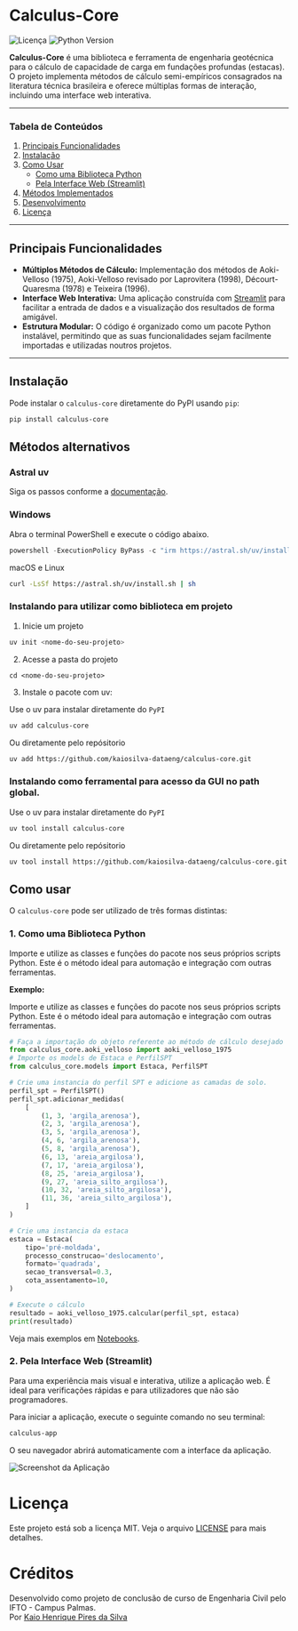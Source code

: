 # Calculus-Core

![Licença](https://img.shields.io/badge/licen%C3%A7a-MIT-blue.svg)
![Python Version](https://img.shields.io/badge/python-3.9%2B-blue)

**Calculus-Core** é uma biblioteca e ferramenta de engenharia geotécnica para o cálculo de capacidade de carga em fundações profundas (estacas). O projeto implementa métodos de cálculo semi-empíricos consagrados na literatura técnica brasileira e oferece múltiplas formas de interação, incluindo uma interface web interativa.

---

### Tabela de Conteúdos
1.  [Principais Funcionalidades](#principais-funcionalidades)
2.  [Instalação](#instalação)
3.  [Como Usar](#como-usar)
    - [Como uma Biblioteca Python](#1-como-uma-biblioteca-python)
    - [Pela Interface Web (Streamlit)](#2-pela-interface-web-streamlit)
4.  [Métodos Implementados](#métodos-implementados)
5.  [Desenvolvimento](#desenvolvimento)
6.  [Licença](#licença)

---

## Principais Funcionalidades

- **Múltiplos Métodos de Cálculo:** Implementação dos métodos de Aoki-Velloso (1975), Aoki-Velloso revisado por Laprovitera (1998), Décourt-Quaresma (1978) e Teixeira (1996).
- **Interface Web Interativa:** Uma aplicação construída com [Streamlit](https://streamlit.io/) para facilitar a entrada de dados e a visualização dos resultados de forma amigável.
- **Estrutura Modular:** O código é organizado como um pacote Python instalável, permitindo que as suas funcionalidades sejam facilmente importadas e utilizadas noutros projetos.

---

## Instalação

Pode instalar o `calculus-core` diretamente do PyPI usando `pip`:

```bash
pip install calculus-core
```

## Métodos alternativos 

### Astral uv

Siga os passos conforme a [documentação](https://docs.astral.sh/uv/getting-started/installation/).

### Windows

Abra o terminal PowerShell e execute o código abaixo.

```powershell
powershell -ExecutionPolicy ByPass -c "irm https://astral.sh/uv/install.ps1 | iex"
```

macOS e Linux

```sh
curl -LsSf https://astral.sh/uv/install.sh | sh
```

### Instalando para utilizar como biblioteca em projeto

1. Inicie um projeto

```sh
uv init <nome-do-seu-projeto>
```

2. Acesse a pasta do projeto

```
cd <nome-do-seu-projeto>
```

3. Instale o pacote com uv:

Use o uv para instalar diretamente do `PyPI`

```sh
uv add calculus-core
```

Ou diretamente pelo repósitorio

```sh
uv add https://github.com/kaiosilva-dataeng/calculus-core.git
```

### Instalando como ferramental para acesso da GUI no path global.

Use o uv para instalar diretamente do `PyPI`

```sh
uv tool install calculus-core
```

Ou diretamente pelo repósitorio

```sh
uv tool install https://github.com/kaiosilva-dataeng/calculus-core.git
```

## Como usar

O `calculus-core` pode ser utilizado de três formas distintas:

### 1. Como uma Biblioteca Python

Importe e utilize as classes e funções do pacote nos seus próprios scripts Python. Este é o método ideal para automação e integração com outras ferramentas.

**Exemplo:**

Importe e utilize as classes e funções do pacote nos seus próprios scripts Python. Este é o método ideal para automação e integração com outras ferramentas.

```python
# Faça a importação do objeto referente ao método de cálculo desejado
from calculus_core.aoki_velloso import aoki_velloso_1975
# Importe os models de Estaca e PerfilSPT
from calculus_core.models import Estaca, PerfilSPT

# Crie uma instancia do perfil SPT e adicione as camadas de solo.
perfil_spt = PerfilSPT()
perfil_spt.adicionar_medidas(
    [
        (1, 3, 'argila_arenosa'),
        (2, 3, 'argila_arenosa'),
        (3, 5, 'argila_arenosa'),
        (4, 6, 'argila_arenosa'),
        (5, 8, 'argila_arenosa'),
        (6, 13, 'areia_argilosa'),
        (7, 17, 'areia_argilosa'),
        (8, 25, 'areia_argilosa'),
        (9, 27, 'areia_silto_argilosa'),
        (10, 32, 'areia_silto_argilosa'),
        (11, 36, 'areia_silto_argilosa'),
    ]
)

# Crie uma instancia da estaca
estaca = Estaca(
    tipo='pré-moldada',
    processo_construcao='deslocamento',
    formato='quadrada',
    secao_transversal=0.3,
    cota_assentamento=10,
)

# Execute o cálculo
resultado = aoki_velloso_1975.calcular(perfil_spt, estaca)
print(resultado)
```

Veja mais exemplos em [Notebooks](notebooks).

### 2. Pela Interface Web (Streamlit)

Para uma experiência mais visual e interativa, utilize a aplicação web. É ideal para verificações rápidas e para utilizadores que não são programadores.

Para iniciar a aplicação, execute o seguinte comando no seu terminal:

```sh
calculus-app
```

O seu navegador abrirá automaticamente com a interface da aplicação.

![Screenshot da Aplicação](docs/interface-web.png)

# Licença

Este projeto está sob a licença MIT. Veja o arquivo [LICENSE](LICENSE) para mais detalhes.

# Créditos

Desenvolvido como projeto de conclusão de curso de Engenharia Civil pelo IFTO - Campus Palmas.  
Por [Kaio Henrique Pires da Silva](https://www.linkedin.com/in/kaiosilva-dataeng/)